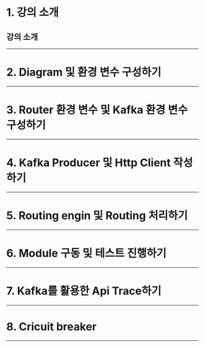 # 1. 강의 소개
## 강의 소개

****
# 2. Diagram 및 환경 변수 구성하기

****
# 3. Router 환경 변수 및 Kafka 환경 변수 구성하기

****
# 4. Kafka Producer 및 Http Client 작성하기

****
# 5. Routing engin 및 Routing 처리하기

****
# 6. Module 구동 및 테스트 진행하기

****
# 7. Kafka를 활용한 Api Trace하기

****
# 8. Cricuit breaker

****